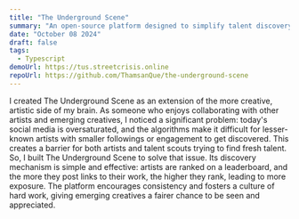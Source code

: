 ```yaml
---
title: "The Underground Scene"
summary: "An open-source platform designed to simplify talent discovery for scouts and industry leaders, helping them connect with emerging creative talent more efficiently."
date: "October 08 2024"
draft: false
tags:
  - Typescript
demoUrl: https://tus.streetcrisis.online
repoUrl: https://github.com/ThamsanQue/the-underground-scene
---
```


I created The Underground Scene as an extension of the more creative, artistic side of my brain. As someone who enjoys collaborating with other artists and emerging creatives, I noticed a significant problem: today's social media is oversaturated, and the algorithms make it difficult for lesser-known artists with smaller followings or engagement to get discovered. This creates a barrier for both artists and talent scouts trying to find fresh talent. So, I built The Underground Scene to solve that issue. Its discovery mechanism is simple and effective: artists are ranked on a leaderboard, and the more they post links to their work, the higher they rank, leading to more exposure. The platform encourages consistency and fosters a culture of hard work, giving emerging creatives a fairer chance to be seen and appreciated.
